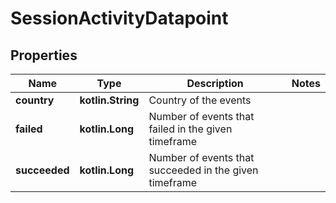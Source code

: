 
# SessionActivityDatapoint

## Properties
| Name | Type | Description | Notes |
| ------------ | ------------- | ------------- | ------------- |
| **country** | **kotlin.String** | Country of the events |  |
| **failed** | **kotlin.Long** | Number of events that failed in the given timeframe |  |
| **succeeded** | **kotlin.Long** | Number of events that succeeded in the given timeframe |  |



